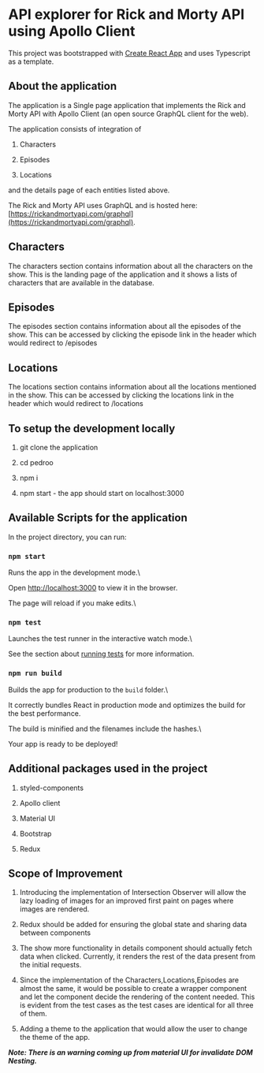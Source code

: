# API explorer for Rick and Morty API using Apollo Client

This project was bootstrapped with [Create React App](https://github.com/facebook/create-react-app) and uses Typescript as a template.

## About the application

The application is a Single page application that implements the Rick and Morty API with Apollo Client (an open source GraphQL client for the web).

The application consists of integration of

1. Characters

2. Episodes

3. Locations

and the details page of each entities listed above.

The Rick and Morty API uses GraphQL and is hosted here: [https://rickandmortyapi.com/graphql](https://rickandmortyapi.com/graphql).

## Characters

The characters section contains information about all the characters on the show. This is the landing page of the application and it shows a lists of characters that are available in the database.

## Episodes

The episodes section contains information about all the episodes of the show. This can be accessed by clicking the episode link in the header which would redirect to /episodes

## Locations

The locations section contains information about all the locations mentioned in the show. This can be accessed by clicking the locations link in the header which would redirect to /locations

## To setup the development locally

1. git clone the application

2. cd pedroo

3. npm i

4. npm start - the app should start on localhost:3000

## Available Scripts for the application

In the project directory, you can run:

### `npm start`

Runs the app in the development mode.\

Open [http://localhost:3000](http://localhost:3000) to view it in the browser.

The page will reload if you make edits.\

### `npm test`

Launches the test runner in the interactive watch mode.\

See the section about [running tests](https://facebook.github.io/create-react-app/docs/running-tests) for more information.

### `npm run build`

Builds the app for production to the `build` folder.\

It correctly bundles React in production mode and optimizes the build for the best performance.

The build is minified and the filenames include the hashes.\

Your app is ready to be deployed!

## Additional packages used in the project

1. styled-components

2. Apollo client

3. Material UI

4. Bootstrap

5. Redux

## Scope of Improvement

1. Introducing the implementation of Intersection Observer will allow the lazy loading of images for an improved first paint on pages where images are rendered.

2. Redux should be added for ensuring the global state and sharing data between components

3. The show more functionality in details component should actually fetch data when clicked. Currently, it renders the rest of the data present from the initial requests.

4. Since the implementation of the Characters,Locations,Episodes are almost the same, it would be possible to create a wrapper component and let the component decide the rendering of the content needed. This is evident from the test cases as the test cases are identical for all three of them.

5. Adding a theme to the application that would allow the user to change the theme of the app.

**_Note: There is an warning coming up from material UI for invalidate DOM Nesting._**
